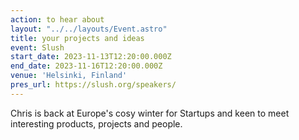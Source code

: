 ```yaml
---
action: to hear about
layout: "../../layouts/Event.astro"
title: your projects and ideas
event: Slush
start_date: 2023-11-13T12:20:00.000Z
end_date: 2023-11-16T12:20:00.000Z
venue: 'Helsinki, Finland'
pres_url: https://slush.org/speakers/
---
```


Chris is back at Europe's cosy winter for Startups and keen to meet interesting products, projects and people.
